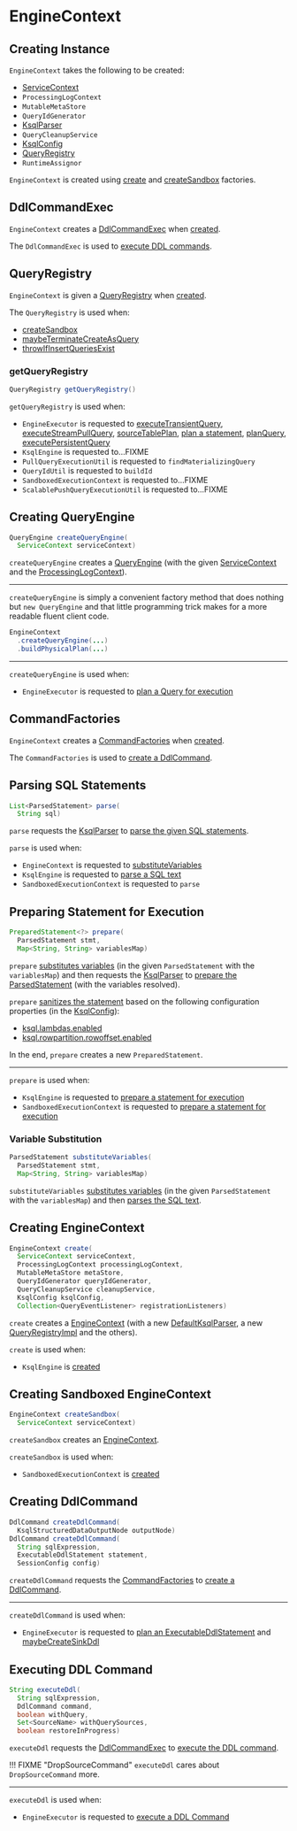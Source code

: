 # EngineContext

## Creating Instance

`EngineContext` takes the following to be created:

* <span id="serviceContext"> [ServiceContext](ServiceContext.md)
* <span id="processingLogContext"> `ProcessingLogContext`
* <span id="metaStore"> `MutableMetaStore`
* <span id="queryIdGenerator"> `QueryIdGenerator`
* <span id="parser"> [KsqlParser](parser/KsqlParser.md)
* <span id="cleanupService"> `QueryCleanupService`
* <span id="ksqlConfig"> [KsqlConfig](KsqlConfig.md)
* [QueryRegistry](#queryRegistry)
* <span id="runtimeAssignor"> `RuntimeAssignor`

`EngineContext` is created using [create](#create) and [createSandbox](#createSandbox) factories.

## <span id="ddlCommandExec"> DdlCommandExec

`EngineContext` creates a [DdlCommandExec](DdlCommandExec.md) when [created](#creating-instance).

The `DdlCommandExec` is used to [execute DDL commands](#executeDdl).

## <span id="queryRegistry"><span id="getQueryRegistry"> QueryRegistry

`EngineContext` is given a [QueryRegistry](QueryRegistry.md) when [created](#creating-instance).

The `QueryRegistry` is used when:

* [createSandbox](#createSandbox)
* [maybeTerminateCreateAsQuery](#maybeTerminateCreateAsQuery)
* [throwIfInsertQueriesExist](#throwIfInsertQueriesExist)

### getQueryRegistry

```java
QueryRegistry getQueryRegistry()
```

`getQueryRegistry` is used when:

* `EngineExecutor` is requested to [executeTransientQuery](EngineExecutor.md#executeTransientQuery), [executeStreamPullQuery](EngineExecutor.md#executeStreamPullQuery), [sourceTablePlan](EngineExecutor.md#sourceTablePlan), [plan a statement](EngineExecutor.md#plan), [planQuery](EngineExecutor.md#planQuery), [executePersistentQuery](EngineExecutor.md#executePersistentQuery)
* `KsqlEngine` is requested to...FIXME
* `PullQueryExecutionUtil` is requested to `findMaterializingQuery`
* `QueryIdUtil` is requested to `buildId`
* `SandboxedExecutionContext` is requested to...FIXME
* `ScalablePushQueryExecutionUtil` is requested to...FIXME

## <span id="createQueryEngine"> Creating QueryEngine

```java
QueryEngine createQueryEngine(
  ServiceContext serviceContext)
```

`createQueryEngine` creates a [QueryEngine](#creating-instance) (with the given [ServiceContext](ServiceContext.md) and the [ProcessingLogContext](#processingLogContext)).

---

`createQueryEngine` is simply a convenient factory method that does nothing but `new QueryEngine` and that little programming trick makes for a more readable fluent client code.

```java
EngineContext
  .createQueryEngine(...)
  .buildPhysicalPlan(...)
```

---

`createQueryEngine` is used when:

* `EngineExecutor` is requested to [plan a Query for execution](EngineExecutor.md#planQuery)

## <span id="ddlCommandFactory"> CommandFactories

`EngineContext` creates a [CommandFactories](CommandFactories.md) when [created](#creating-instance).

The `CommandFactories` is used to [create a DdlCommand](#createDdlCommand).

## <span id="parse"> Parsing SQL Statements

```java
List<ParsedStatement> parse(
  String sql)
```

`parse` requests the [KsqlParser](#parser) to [parse the given SQL statements](parser/KsqlParser.md#parse).

`parse` is used when:

* `EngineContext` is requested to [substituteVariables](#substituteVariables)
* `KsqlEngine` is requested to [parse a SQL text](KsqlEngine.md#parse)
* `SandboxedExecutionContext` is requested to `parse`

## <span id="prepare"> Preparing Statement for Execution

```java
PreparedStatement<?> prepare(
  ParsedStatement stmt,
  Map<String, String> variablesMap)
```

`prepare` [substitutes variables](#substituteVariables) (in the given `ParsedStatement` with the `variablesMap`) and then requests the [KsqlParser](#parser) to [prepare the ParsedStatement](parser/KsqlParser.md#parse) (with the variables resolved).

`prepare` [sanitizes the statement](AstSanitizer.md#sanitize) based on the following configuration properties (in the [KsqlConfig](#ksqlConfig)):

* [ksql.lambdas.enabled](KsqlConfig.md#KSQL_LAMBDAS_ENABLED)
* [ksql.rowpartition.rowoffset.enabled](KsqlConfig.md#KSQL_ROWPARTITION_ROWOFFSET_ENABLED)

In the end, `prepare` creates a new `PreparedStatement`.

---

`prepare` is used when:

* `KsqlEngine` is requested to [prepare a statement for execution](KsqlEngine.md#prepare)
* `SandboxedExecutionContext` is requested to [prepare a statement for execution](SandboxedExecutionContext.md#prepare)

### <span id="substituteVariables"> Variable Substitution

```java
ParsedStatement substituteVariables(
  ParsedStatement stmt,
  Map<String, String> variablesMap)
```

`substituteVariables` [substitutes variables](parser/VariableSubstitutor.md#substitute) (in the given `ParsedStatement` with the `variablesMap`) and then [parses the SQL text](#parse).

## <span id="create"> Creating EngineContext

```java
EngineContext create(
  ServiceContext serviceContext,
  ProcessingLogContext processingLogContext,
  MutableMetaStore metaStore,
  QueryIdGenerator queryIdGenerator,
  QueryCleanupService cleanupService,
  KsqlConfig ksqlConfig,
  Collection<QueryEventListener> registrationListeners)
```

`create` creates a [EngineContext](#creating-instance) (with a new [DefaultKsqlParser](parser/DefaultKsqlParser.md), a new [QueryRegistryImpl](QueryRegistryImpl.md) and the others).

`create` is used when:

* `KsqlEngine` is [created](KsqlEngine.md#primaryContext)

## <span id="createSandbox"> Creating Sandboxed EngineContext

```java
EngineContext createSandbox(
  ServiceContext serviceContext)
```

`createSandbox` creates an [EngineContext](#creating-instance).

`createSandbox` is used when:

* `SandboxedExecutionContext` is [created](SandboxedExecutionContext.md#engineContext)

## <span id="createDdlCommand"> Creating DdlCommand

```java
DdlCommand createDdlCommand(
  KsqlStructuredDataOutputNode outputNode)
DdlCommand createDdlCommand(
  String sqlExpression,
  ExecutableDdlStatement statement,
  SessionConfig config)
```

`createDdlCommand` requests the [CommandFactories](#ddlCommandFactory) to [create a DdlCommand](CommandFactories.md#create).

---

`createDdlCommand` is used when:

* `EngineExecutor` is requested to [plan an ExecutableDdlStatement](EngineExecutor.md#plan) and [maybeCreateSinkDdl](EngineExecutor.md#maybeCreateSinkDdl)

## <span id="executeDdl"> Executing DDL Command

```java
String executeDdl(
  String sqlExpression,
  DdlCommand command,
  boolean withQuery,
  Set<SourceName> withQuerySources,
  boolean restoreInProgress)
```

`executeDdl` requests the [DdlCommandExec](#ddlCommandExec) to [execute the DDL command](DdlCommandExec.md#execute).

!!! FIXME "DropSourceCommand"
    `executeDdl` cares about `DropSourceCommand` more.

---

`executeDdl` is used when:

* `EngineExecutor` is requested to [execute a DDL Command](EngineExecutor.md#executeDdl)
